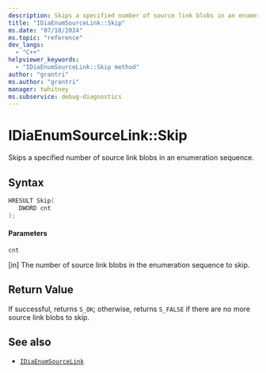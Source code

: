 ```yaml
---
description: Skips a specified number of source link blobs in an enumeration sequence.
title: "IDiaEnumSourceLink::Skip"
ms.date: "07/18/2024"
ms.topic: "reference"
dev_langs:
  - "C++"
helpviewer_keywords:
  - "IDiaEnumSourceLink::Skip method"
author: "grantri"
ms.author: "grantri"
manager: twhitney
ms.subservice: debug-diagnostics
---
```


# IDiaEnumSourceLink::Skip

Skips a specified number of source link blobs in an enumeration sequence.

## Syntax

```c++
HRESULT Skip(
   DWORD cnt
);
```

#### Parameters

 `cnt`

[in] The number of source link blobs in the enumeration sequence to skip.

## Return Value

If successful, returns `S_OK`; otherwise, returns `S_FALSE` if there are no more source link blobs to skip.

## See also

- [`IDiaEnumSourceLink`](../../debugger/debug-interface-access/idiaenumsourcelink.md)
